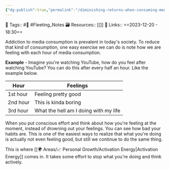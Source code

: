 ```yaml
---
{"dg-publish":true,"permalink":"/diminishing-returns-when-consuming-media/","dgPassFrontmatter":true,"noteIcon":"3","created":"2023-12-20T18:30:07.003+05:30","updated":"2023-12-20T18:41:49.454+05:30"}
---
```


🧶 Tags:: #🌱 #Fleeting_Notes 
🗃 Resources:: [[]]
🔗 Links::
==2023-12-20 - 18:30==

Addiction to media consumption is prevalent in today's society. To reduce that kind of consumption, one easy exercise we can do is note how we are feeling with each hour of media consumption.

**Example** - Imagine you're watching YouTube, how do you feel after watching YouTube? You can do this after every half an hour. Like the example below.

| Hour | Feelings |
|---|---|
|1st hour| Feeling pretty good |
|2nd hour | This is kinda boring |
| 3rd hour | What the hell am I doing with my life |

When you put conscious effort and think about how you're feeling at the moment, instead of drowning out your feelings. You can see how bad your habits are. This is one of the easiest ways to realize that what you're doing is actually not even feeling good, but still we continue to do the same thing.

This is where [[🌍 Areas/📈 Personal Growth/Activation Energy\|Activation Energy]] comes in. It takes some effort to stop what you're doing and think actively.